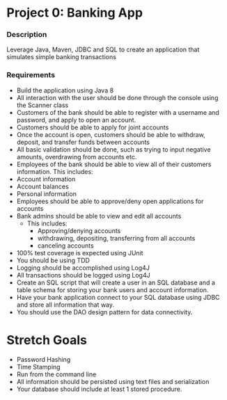 # Project 0: Banking App

### Description
Leverage Java, Maven, JDBC and SQL to create an application that simulates simple banking transactions

### Requirements

* Build the application using Java 8
* All interaction with the user should be done through the console using the Scanner class
* Customers of the bank should be able to register with a username and password, and apply to open an account.
* Customers should be able to apply for joint accounts
* Once the account is open, customers should be able to withdraw, deposit, and transfer funds between accounts
* All basic validation should be done, such as trying to input negative amounts, overdrawing from accounts etc.
* Employees of the bank should be able to view all of their customers information. This includes:
* Account information
* Account balances
* Personal information
* Employees should be able to approve/deny open applications for accounts
* Bank admins should be able to view and edit all accounts
  * This includes:
    * Approving/denying accounts
    * withdrawing, depositing, transferring from all accounts
    * canceling accounts
* 100% test coverage is expected using JUnit
* You should be using TDD
* Logging should be accomplished using Log4J
* All transactions should be logged using Log4J
* Create an SQL script that will create a user in an SQL database and a table schema for storing your bank users and account information.
* Have your bank application connect to your SQL database using JDBC and store all information that way.
* You should use the DAO design pattern for data connectivity.

# Stretch Goals
* Password Hashing
* Time Stamping
* Run from the command line
* All information should be persisted using text files and serialization
* Your database should include at least 1 stored procedure.